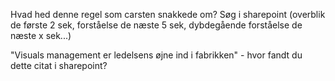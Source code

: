 Hvad hed denne regel som carsten snakkede om? Søg i sharepoint (overblik de første 2 sek, forståelse de næste 5 sek, dybdegående forståelse de næste x sek...)
        
"Visuals management er ledelsens øjne ind i fabrikken" - hvor fandt du dette citat i sharepoint?